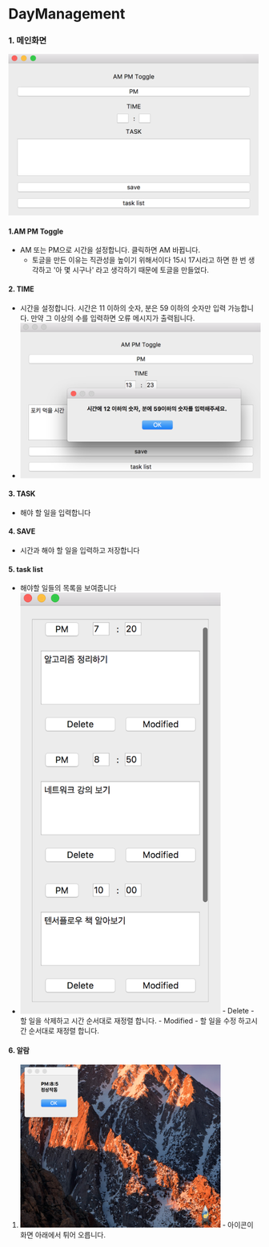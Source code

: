 
# DayManagement

### 1. 메인화면
<img src="./image/main.png" width="500">

#### 1.AM PM Toggle
- AM 또는 PM으로 시간을 설정합니다. 클릭하면 AM 바뀝니다.
	- 토글을 만든 이유는 직관성을 높이기 위해서이다 15시 17시라고 하면 한 번 생각하고 '아 몇 시구나' 라고 생각하기 때문에 토글을 만들었다. 

#### 2. TIME
- 시간을 설정합니다. 시간은 11 이하의 숫자, 분은 59 이하의 숫자만 입력 가능합니다. 만약 그 이상의 수를 입력하면 오류 메시지가 출력됩니다.
- <img src="./image/time_input_error.png" width="500">

#### 3. TASK
- 해야 할 일을 입력합니다 

#### 4. SAVE
- 시간과 해야 할 일을 입력하고 저장합니다

#### 5. task list
- 해야할 일들의 목록을 보여줍니다
- <img src="./image/tasklist.png" width="400">
	- Delete
		- 할 일을 삭제하고 시간 순서대로 재정렬 합니다.
	- Modified
		- 할 일을 수정 하고시간 순서대로 재정렬 합니다.

#### 6. 알람

1. <img src="./image/complete.png" width="400">
	- 아이콘이 화면 아래에서 튀어 오릅니다.

 
